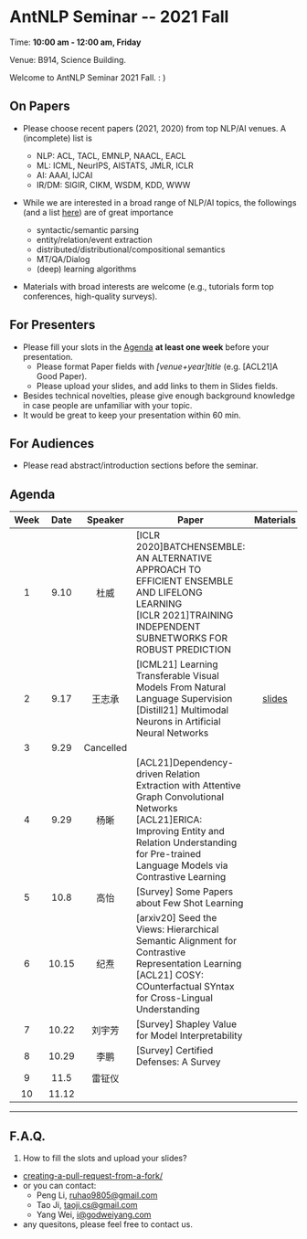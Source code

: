  # AntNLP Seminar -- 2021 Fall

Time: **10:00 am - 12:00 am, Friday**

Venue: B914, Science Building.

Welcome to AntNLP Seminar 2021 Fall. : )

## On Papers

- Please choose recent papers (2021, 2020) from top NLP/AI venues. A (incomplete) list is
  - NLP: ACL, TACL, EMNLP, NAACL, EACL
  - ML:  ICML, NeurIPS, AISTATS, JMLR, ICLR
  - AI:  AAAI, IJCAI
  - IR/DM: SIGIR, CIKM, WSDM, KDD, WWW

- While we are interested in a broad range of NLP/AI topics, the followings (and a list [here](https://slack-files.com/T22T1UP8Q-FLT6K0WDV-c037db5283)) are of great importance
  - syntactic/semantic parsing
  - entity/relation/event extraction
  - distributed/distributional/compositional semantics
  - MT/QA/Dialog
  - (deep) learning algorithms

- Materials with broad interests are welcome (e.g., tutorials form top conferences, high-quality surveys).

## For Presenters

- Please fill your slots in the [Agenda](#agenda) **at least one week** before your presentation.
  - Please format Paper fields with *[venue+year]title* (e.g. [ACL21]A Good Paper).
  - Please upload your slides, and add links to them in Slides fields.
- Besides technical novelties, please give enough background knowledge in case people are unfamiliar with your topic.
- It would be great to keep your presentation within 60 min.

## For Audiences

- Please read abstract/introduction sections before the seminar.

## Agenda

Week   | Date | Speaker   | Paper   | Materials
:---:  | :---: | :---: | --- | :---:
1 |9.10 | 杜威 |[ICLR 2020]BATCHENSEMBLE: AN ALTERNATIVE APPROACH TO EFFICIENT ENSEMBLE AND LIFELONG LEARNING <br /> [ICLR 2021]TRAINING INDEPENDENT SUBNETWORKS FOR ROBUST PREDICTION|
2 |9.17 | 王志承 | [ICML21] Learning Transferable Visual Models From Natural Language Supervision<br />[Distill21] Multimodal Neurons in Artificial Neural Networks |[slides](https://drive.google.com/file/d/1Je7gZ67a-PDx-EjmwCH2gyDbtacmqmON/view?usp=sharing)
3 | 9.29| Cancelled | |
4 |9.29 | 杨晰 |[ACL21]Dependency-driven Relation Extraction with Attentive Graph Convolutional Networks <br />[ACL21]ERICA: Improving Entity and Relation Understanding for Pre-trained Language Models via Contrastive Learning |
5 |10.8 | 高怡 |[Survey] Some Papers about Few Shot Learning|
6 |10.15| 纪焘  |[arxiv20] Seed the Views: Hierarchical Semantic Alignment for Contrastive Representation Learning<br /> [ACL21] COSY: COunterfactual SYntax for Cross-Lingual Understanding|
7 |10.22 |刘宇芳 |[Survey] Shapley Value for Model Interpretability | 
8 |10.29 | 李鹏|[Survey] Certified Defenses: A Survey | 
9 |11.5 | 雷钲仪 | |
10|11.12| | |


---
## F.A.Q.

1. How to fill the slots and upload your slides?
- [creating-a-pull-request-from-a-fork/](https://help.github.com/articles/creating-a-pull-request-from-a-fork/)
- or you can contact:
  - Peng Li, <ruhao9805@gmail.com>
  - Tao Ji, <taoji.cs@gmail.com>
  - Yang Wei, <i@godweiyang.com>
- any quesitons, please feel free to contact us.
